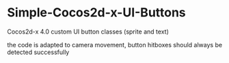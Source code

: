 # Simple-Cocos2d-x-UI-Buttons
Cocos2d-x 4.0 custom UI button classes (sprite and text)

the code is adapted to camera movement, button hitboxes should always be detected successfully
